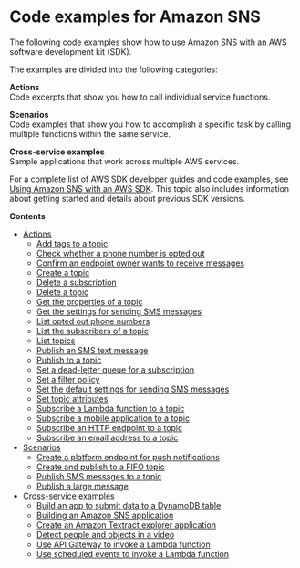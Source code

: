 # Code examples for Amazon SNS<a name="service_code_examples"></a>

The following code examples show how to use Amazon SNS with an AWS software development kit \(SDK\)\. 

The examples are divided into the following categories:

**Actions**  
Code excerpts that show you how to call individual service functions\.

**Scenarios**  
Code examples that show you how to accomplish a specific task by calling multiple functions within the same service\.

**Cross\-service examples**  
Sample applications that work across multiple AWS services\.

For a complete list of AWS SDK developer guides and code examples, see [Using Amazon SNS with an AWS SDK](sdk-general-information-section.md)\. This topic also includes information about getting started and details about previous SDK versions\.

**Contents**
+ [Actions](service_code_examples_actions.md)
  + [Add tags to a topic](example_sns_TagResource_section.md)
  + [Check whether a phone number is opted out](example_sns_CheckIfPhoneNumberIsOptedOut_section.md)
  + [Confirm an endpoint owner wants to receive messages](example_sns_ConfirmSubscription_section.md)
  + [Create a topic](example_sns_CreateTopic_section.md)
  + [Delete a subscription](example_sns_Unsubscribe_section.md)
  + [Delete a topic](example_sns_DeleteTopic_section.md)
  + [Get the properties of a topic](example_sns_GetTopicAttributes_section.md)
  + [Get the settings for sending SMS messages](example_sns_GetSMSAttributes_section.md)
  + [List opted out phone numbers](example_sns_ListPhoneNumbersOptedOut_section.md)
  + [List the subscribers of a topic](example_sns_ListSubscriptions_section.md)
  + [List topics](example_sns_ListTopics_section.md)
  + [Publish an SMS text message](example_sns_PublishTextSMS_section.md)
  + [Publish to a topic](example_sns_Publish_section.md)
  + [Set a dead\-letter queue for a subscription](example_sns_SetSubscriptionAttributesRedrivePolicy_section.md)
  + [Set a filter policy](example_sns_SetSubscriptionAttributes_section.md)
  + [Set the default settings for sending SMS messages](example_sns_SetSmsAttributes_section.md)
  + [Set topic attributes](example_sns_SetTopicAttributes_section.md)
  + [Subscribe a Lambda function to a topic](example_sns_Subscribe_Lambda_section.md)
  + [Subscribe a mobile application to a topic](example_sns_Subscribe_App_section.md)
  + [Subscribe an HTTP endpoint to a topic](example_sns_Subscribe_HTTP_section.md)
  + [Subscribe an email address to a topic](example_sns_Subscribe_section.md)
+ [Scenarios](service_code_examples_scenarios.md)
  + [Create a platform endpoint for push notifications](example_sns_CreatePlatformEndpoint_section.md)
  + [Create and publish to a FIFO topic](example_sns_PublishFifoTopic_section.md)
  + [Publish SMS messages to a topic](example_sns_UsageSmsTopic_section.md)
  + [Publish a large message](example_sns_PublishLargeMessage_section.md)
+ [Cross\-service examples](service_code_examples_cross-service_examples.md)
  + [Build an app to submit data to a DynamoDB table](example_cross_SubmitDataApp_section.md)
  + [Building an Amazon SNS application](example_cross_SnsPublishSubscription_section.md)
  + [Create an Amazon Textract explorer application](example_cross_TextractExplorer_section.md)
  + [Detect people and objects in a video](example_cross_RekognitionVideoDetection_section.md)
  + [Use API Gateway to invoke a Lambda function](example_cross_LambdaAPIGateway_section.md)
  + [Use scheduled events to invoke a Lambda function](example_cross_LambdaScheduledEvents_section.md)